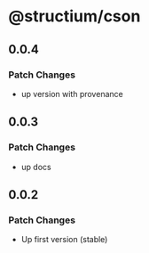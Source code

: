 # @structium/cson

## 0.0.4

### Patch Changes

- up version with provenance

## 0.0.3

### Patch Changes

- up docs

## 0.0.2

### Patch Changes

- Up first version (stable)
